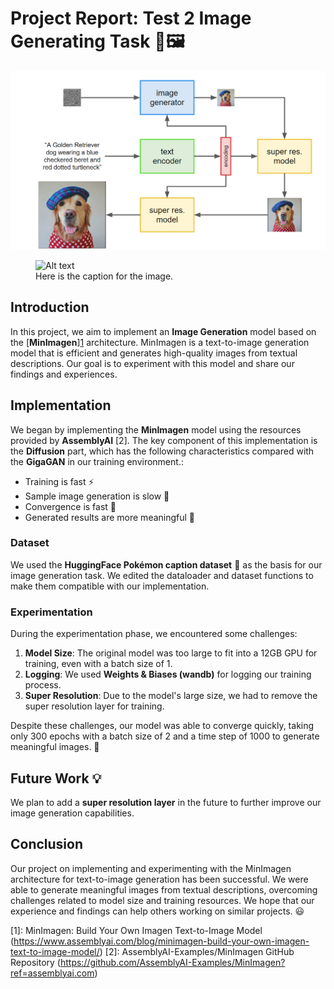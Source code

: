 # Project Report: Test 2 Image Generating Task 🎨🖼️

![Imagen Architechture](./data/Imagen_model_structure.png "Imagen Model")
<figure>
  <img src="https://www.example.com/image.jpg" alt="Alt text" title="Optional title">
  <figcaption>Here is the caption for the image.</figcaption>
</figure>


## Introduction

In this project, we aim to implement an **Image Generation** model based on the [**MinImagen**][1](https://github.com/AssemblyAI-Examples/MinImagen) architecture. MinImagen is a text-to-image generation model that is efficient and generates high-quality images from textual descriptions. Our goal is to experiment with this model and share our findings and experiences.

## Implementation

We began by implementing the **MinImagen** model using the resources provided by **AssemblyAI** [2]. The key component of this implementation is the **Diffusion** part, which has the following characteristics compared with the **GigaGAN** in our training environment.:

- Training is fast ⚡
- Sample image generation is slow 🐢
- Convergence is fast 🏃
- Generated results are more meaningful 🎯

<!-- Another important feature of our implementation is the **classifier-free guidance** for text conditioning. This means that we don't need to rely on a separate classifier to guide the image generation process. -->

### Dataset

We used the **HuggingFace Pokémon caption dataset** 🐾 as the basis for our image generation task. We edited the dataloader and dataset functions to make them compatible with our implementation.

### Experimentation

During the experimentation phase, we encountered some challenges:

1. **Model Size**: The original model was too large to fit into a 12GB GPU for training, even with a batch size of 1.
2. **Logging**: We used **Weights & Biases (wandb)** for logging our training process.
3. **Super Resolution**: Due to the model's large size, we had to remove the super resolution layer for training.

Despite these challenges, our model was able to converge quickly, taking only 300 epochs with a batch size of 2 and a time step of 1000 to generate meaningful images. 🌟

## Future Work 💡

We plan to add a **super resolution layer** in the future to further improve our image generation capabilities.

## Conclusion

Our project on implementing and experimenting with the MinImagen architecture for text-to-image generation has been successful. We were able to generate meaningful images from textual descriptions, overcoming challenges related to model size and training resources. We hope that our experience and findings can help others working on similar projects. 😃

[1]: MinImagen: Build Your Own Imagen Text-to-Image Model (https://www.assemblyai.com/blog/minimagen-build-your-own-imagen-text-to-image-model/)
[2]: AssemblyAI-Examples/MinImagen GitHub Repository (https://github.com/AssemblyAI-Examples/MinImagen?ref=assemblyai.com)
